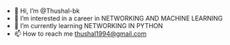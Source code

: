 - 👋 Hi, I’m @Thushal-bk
- 👀 I’m interested in a career in NETWORKING AND MACHINE LEARNING
- 🌱 I’m currently learning NETWORKING IN PYTHON
- 📫 How to reach me thushal1994@gmail.com

